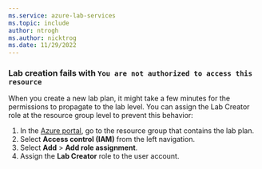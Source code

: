 ```yaml
---
ms.service: azure-lab-services
ms.topic: include
author: ntrogh
ms.author: nicktrog
ms.date: 11/29/2022
---
```


### Lab creation fails with `You are not authorized to access this resource`

When you create a new lab plan, it might take a few minutes for the permissions to propagate to the lab level. You can assign the Lab Creator role at the resource group level to prevent this behavior:

1. In the [Azure portal](https://portal.azure.com), go to the resource group that contains the lab plan.
1. Select **Access control (IAM)** from the left navigation.
1. Select **Add** > **Add role assignment**.
1. Assign the **Lab Creator** role to the user account.
